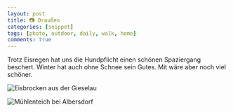 ```yaml
---
layout: post
title: 📷 Draußen 
categories: [snippet]
tags: [photo, outdoor, daily, walk, home] 
comments: true
---
```


Trotz Eisregen hat uns die Hundpflicht einen schönen Spaziergang beschert. Winter hat auch ohne Schnee sein Gutes. Mit wäre aber noch viel schöner.

![Eisbrocken aus der Gieselau](http://stngl.net/foto/uploads/big/3d0e7e30aa42565918e2a17586a3d34d.jpg)

![Mühlenteich bei Albersdorf](http://stngl.net/foto/uploads/big/1e970b5f75b50e4a030e2e69f39731a6.jpg)
